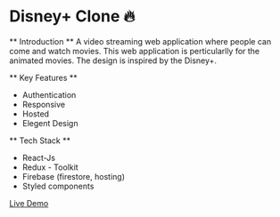 # Disney+ Clone 🔥

** Introduction **
A video streaming web application where people can come and watch movies. This web application is perticularlly for the animated movies. The design is inspired by the Disney+.

** Key Features **
- Authentication
- Responsive
- Hosted
- Elegent Design

** Tech Stack **
- React-Js
- Redux - Toolkit
- Firebase (firestore, hosting)
- Styled components

[Live Demo](https://disneypplus-clone.web.app/)






